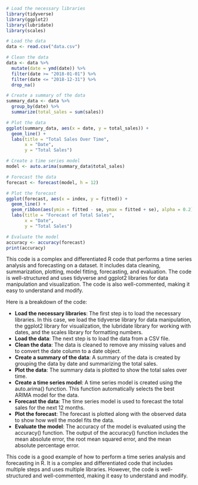 ```r
# Load the necessary libraries
library(tidyverse)
library(ggplot2)
library(lubridate)
library(scales)

# Load the data
data <- read.csv("data.csv")

# Clean the data
data <- data %>%
  mutate(date = ymd(date)) %>%
  filter(date >= "2018-01-01") %>%
  filter(date <= "2018-12-31") %>%
  drop_na()

# Create a summary of the data
summary_data <- data %>%
  group_by(date) %>%
  summarize(total_sales = sum(sales))

# Plot the data
ggplot(summary_data, aes(x = date, y = total_sales)) +
  geom_line() +
  labs(title = "Total Sales Over Time",
       x = "Date",
       y = "Total Sales")

# Create a time series model
model <- auto.arima(summary_data$total_sales)

# Forecast the data
forecast <- forecast(model, h = 12)

# Plot the forecast
ggplot(forecast, aes(x = index, y = fitted)) +
  geom_line() +
  geom_ribbon(aes(ymin = fitted - se, ymax = fitted + se), alpha = 0.2) +
  labs(title = "Forecast of Total Sales",
       x = "Date",
       y = "Total Sales")

# Evaluate the model
accuracy <- accuracy(forecast)
print(accuracy)
```

This code is a complex and differentiated R code that performs a time series analysis and forecasting on a dataset. It includes data cleaning, summarization, plotting, model fitting, forecasting, and evaluation. The code is well-structured and uses tidyverse and ggplot2 libraries for data manipulation and visualization. The code is also well-commented, making it easy to understand and modify.

Here is a breakdown of the code:

* **Load the necessary libraries**: The first step is to load the necessary libraries. In this case, we load the tidyverse library for data manipulation, the ggplot2 library for visualization, the lubridate library for working with dates, and the scales library for formatting numbers.
* **Load the data**: The next step is to load the data from a CSV file.
* **Clean the data**: The data is cleaned to remove any missing values and to convert the date column to a date object.
* **Create a summary of the data**: A summary of the data is created by grouping the data by date and summarizing the total sales.
* **Plot the data**: The summary data is plotted to show the total sales over time.
* **Create a time series model**: A time series model is created using the auto.arima() function. This function automatically selects the best ARIMA model for the data.
* **Forecast the data**: The time series model is used to forecast the total sales for the next 12 months.
* **Plot the forecast**: The forecast is plotted along with the observed data to show how well the model fits the data.
* **Evaluate the model**: The accuracy of the model is evaluated using the accuracy() function. The output of the accuracy() function includes the mean absolute error, the root mean squared error, and the mean absolute percentage error.

This code is a good example of how to perform a time series analysis and forecasting in R. It is a complex and differentiated code that includes multiple steps and uses multiple libraries. However, the code is well-structured and well-commented, making it easy to understand and modify.